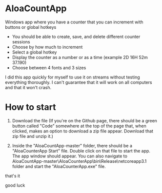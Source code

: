 # AloaCountApp

Windows app where you have a counter that you can increment with buttons or global hotkeys
- You should be able to create, save, and delete different counter sessions
- Choose by how much to increment
- Select a global hotkey
- Display the counter as a number or as a time (example 2D 16H 52m 37.190)
- Choose between 4 fonts and 3 sizes

I did this app quickly for myself to use it on streams without testing everything thoroughly.
I can't guarantee that it will work on all computers and that it won't crash.

# How to start

1) Download the file
(If you're on the Github page, there should be a green button called "Code" somewhere at the top of the page that, when clicked, makes an option to download a zip file appear. Download that zip file and unzip it.)

2) Inside the "AloaCountApp-master" folder, there should be a "AloaCounterApp Start" file. Double click on that file to start the app. The app window should appear. You can also navigate to AloaCountApp-master\AloaCounterApp\bin\Release\netcoreapp3.1 folder and start the "AloaCounterApp.exe" file.

that's it

good luck
